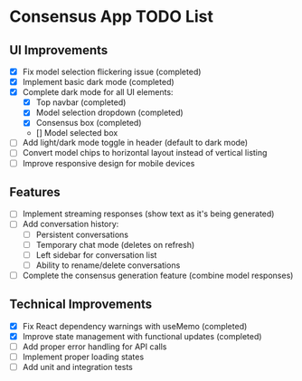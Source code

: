 # Consensus App TODO List

## UI Improvements
- [x] Fix model selection flickering issue (completed)
- [x] Implement basic dark mode (completed)
- [x] Complete dark mode for all UI elements:
  - [x] Top navbar (completed)
  - [x] Model selection dropdown (completed)
  - [x] Consensus box (completed)
  - [] Model selected box
- [ ] Add light/dark mode toggle in header (default to dark mode)
- [ ] Convert model chips to horizontal layout instead of vertical listing
- [ ] Improve responsive design for mobile devices

## Features
- [ ] Implement streaming responses (show text as it's being generated)
- [ ] Add conversation history:
  - [ ] Persistent conversations
  - [ ] Temporary chat mode (deletes on refresh)
  - [ ] Left sidebar for conversation list
  - [ ] Ability to rename/delete conversations
- [ ] Complete the consensus generation feature (combine model responses)

## Technical Improvements
- [x] Fix React dependency warnings with useMemo (completed)
- [x] Improve state management with functional updates (completed)
- [ ] Add proper error handling for API calls
- [ ] Implement proper loading states
- [ ] Add unit and integration tests
